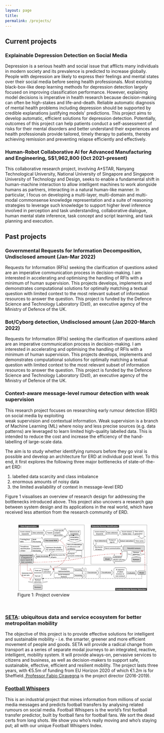 ```yaml
---
layout: page
title: 
permalink: /projects/
---
```


<h2 style="text-align:left;">Current projects</h2>

<h3 style="text-align:left;">Explainable Depression Detection on Social Media</h3>
<p class="single">Depression is a serious health and social issue that afflicts many individuals in modern society and its prevalence is predicted to increase globally. People with depression are likely to express their feelings and mental states over their social media before seeing health professionals. Most existing black-box-like deep learning methods for depression detection largely focused on improving classification performance. However, explaining model decisions is imperative in health research because decision-making can often be high-stakes and life-and-death. Reliable automatic diagnosis of mental health problems including depression should be supported by credible explanations justifying models' predictions. This project aims to develop automatic, efficient solutions for depression detection. Potentially, outcomes of this project can help patients conduct a self-assessment of risks for their mental disorders and better understand their experiences and health professionals provide tailored, timely therapy to patients, thereby achieving remission and preventing relapse efficiently and effectively.</p>

<h3 style="text-align:left;">Human-Robot Collaborative Al for Advanced Manufacturing and Engineering, S$1,962,800 (Oct 2021-present)</h3>
<p>This collaborative research project, involving A*STAR, Nanyang Technological University, National University of Singapore and Singapore University of Technology and Design, seeks to enable a fundamental shift in human-machine interaction to allow intelligent machines to work alongside humans as partners, interacting in a natural human-like manner. In particular, I focus on developing a multi-layer, multi-domain and multi-modal commonsense knowledge representation and a suite of reasoning strategies to leverage such knowledge to support higher level inference involved in perception and task understanding, collaborative dialogue, human mental state inference, task concept and script learning, and task planning and execution.</p>

<h2 style="text-align:left;">Past projects</h2>

<h3 style="text-align:left;">Governmental Requests for Information Decomposition, Undisclosed amount (Jan-Mar 2022)</h3>
<p>Requests for Information (RFIs) seeking the clarification of questions asked are an imperative communication process in decision-making. I am interested in accelerating and optimising the handling of RFIs with a minimum of human supervision. This projects develops, implements and demonstrates computational solutions for optimally matching a textual question with limited context to the most relevant subset of information resources to answer the question. This project is funded by the Defence Science and Technology Laboratory (Dstl), an executive agency of the Ministry of Defence of the UK.</p>

<h3 style="text-align:left;">Bot/Cyborg detection, Undisclosed amount (Jan 2020-March 2022)</h3>
<p>Requests for Information (RFIs) seeking the clarification of questions asked are an imperative communication process in decision-making. I am interested in accelerating and optimising the handling of RFIs with a minimum of human supervision. This projects develops, implements and demonstrates computational solutions for optimally matching a textual question with limited context to the most relevant subset of information resources to answer the question. This project is funded by the Defence Science and Technology Laboratory (Dstl), an executive agency of the Ministry of Defence of the UK.</p>


<h3 style="text-align:left;">Context-aware message-level rumour detection with weak supervision</h3>
<p>This research project focuses on researching early rumour detection (ERD) on social media by exploiting<br> weak supervision and contextual information. Weak supervision is a branch of Machine Learning (ML) where noisy and less precise sources (e.g. data patterns) are leveraged to learn limited high-quality labelled data. This is intended to reduce the cost and increase the efficiency of the hand-labelling of large-scale data. </p>

<p>The aim is to study whether identifying rumours before they go viral is possible and develop an architecture for ERD at individual post level. To this end, it first explores the following three major bottlenecks of state-of-the-art ERD:<br>
<ol>
  <li>labelled data scarcity and class imbalance</li>
  <li>enormous amounts of noisy data</li>
  <li>the limited availability of context in message-level ERD</li>
</ol></span>
Figure 1 visualises an overview of research design for addressing the bottlenecks introduced above. This project also uncovers a research gap between system design and its applications in the real world, which have received less attention from the research community of ERD.<br>
<br>

<figure>
  <img src="../images/overview.png" alt="Project overview">
  <figcaption>Figure 1: Project overview</figcaption>
</figure>


<br>

<h3 style="text-align:left;"><a href="http://setamobility.eu/" target="_blank">SETA</a>: ubiquitous data and service ecosystem for better metropolitan mobility</h3>

<p>The objective of this project is to provide effective solutions for intelligent and sustainable mobility - i.e. the smarter, greener and more efficient movement of people and goods. SETA will provide a radical change from transport as a series of separate modal journeys to an integrated, reactive, intelligent, mobility system. It will provide always-on, pervasive services to citizens and business, as well as decision-makers to support safe, sustainable, effective, efficient and resilient mobility. The project lasts three years, with €5.5m of funding from EU Horizon 2020 of which €1.2m is for Sheffield.<a href="https://staffwww.dcs.shef.ac.uk/people/F.Ciravegna/Fabio_Ciravegna/About.html" target="_blank"> Professor Fabio Ciravegna</a> is the project director (2016-2019).</p>

<h3 style="text-align:left;"><a href="https://footballwhispers.com/" target="_blank">Football Whispers</a></h3>

<p>This is an industrial project that mines information from millions of social media messages and predicts football transfers by analysing related rumours on social media. Football Whispers is the world’s first football transfer predictor, built by football fans for football fans. We sort the dead certs from long shots. We show you who’s really moving and who’s staying put; all with our unique Football Whispers Index.</p>
